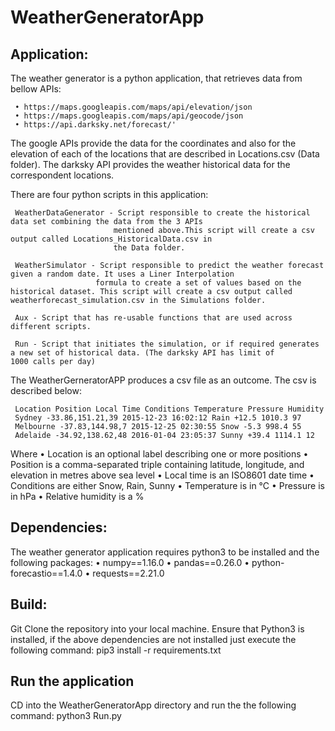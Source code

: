 # WeatherGeneratorApp

## Application:

The weather generator is a python application, that retrieves data from bellow APIs: 

     • https://maps.googleapis.com/maps/api/elevation/json
     • https://maps.googleapis.com/maps/api/geocode/json
     • https://api.darksky.net/forecast/'

The google APIs provide the data for the coordinates and also for the elevation of each of the locations that 
are described in Locations.csv (Data folder). The darksky API provides the weather historical data for the correspondent 
locations.

There are four python scripts in this application:

     WeatherDataGenerator - Script responsible to create the historical data set combining the data from the 3 APIs 
                           mentioned above.This script will create a csv output called Locations_HistoricalData.csv in 
                           the Data folder.

     WeatherSimulator - Script responsible to predict the weather forecast given a random date. It uses a Liner Interpolation
                       formula to create a set of values based on the historical dataset. This script will create a csv output called weatherforecast_simulation.csv in the Simulations folder.

     Aux - Script that has re-usable functions that are used across different scripts.                     

     Run - Script that initiates the simulation, or if required generates a new set of historical data. (The darksky API has limit of          1000 calls per day)

The WeatherGerneratorAPP produces a csv file as an outcome. The csv is described below:

     Location Position Local Time Conditions Temperature Pressure Humidity
     Sydney -33.86,151.21,39 2015-12-23 16:02:12 Rain +12.5 1010.3 97
     Melbourne -37.83,144.98,7 2015-12-25 02:30:55 Snow -5.3 998.4 55
     Adelaide -34.92,138.62,48 2016-01-04 23:05:37 Sunny +39.4 1114.1 12

Where
     • Location is an optional label describing one or more positions
     • Position is a comma-separated triple containing latitude, longitude, and elevation in metres above sea
        level
     • Local time is an ISO8601 date time
     • Conditions are either Snow, Rain, Sunny
     • Temperature is in °C
     • Pressure is in hPa
     • Relative humidity is a %

## Dependencies:

The weather generator application requires python3 to be installed and the following packages:
     • numpy==1.16.0
     • pandas==0.26.0
     • python-forecastio==1.4.0
     • requests==2.21.0

## Build:

Git Clone the repository into your local machine. Ensure that Python3 is installed, if the above dependencies are not 
installed just execute the following command:
     pip3 install -r requirements.txt

## Run the application

CD into the WeatherGeneratorApp directory and run the the following command:
     python3 Run.py

